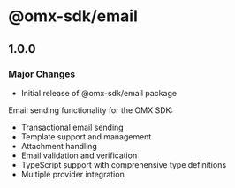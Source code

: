 # @omx-sdk/email

## 1.0.0

### Major Changes

- Initial release of @omx-sdk/email package

Email sending functionality for the OMX SDK:

- Transactional email sending
- Template support and management
- Attachment handling
- Email validation and verification
- TypeScript support with comprehensive type definitions
- Multiple provider integration
